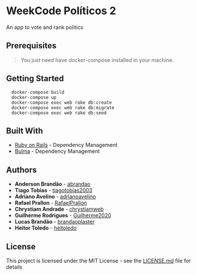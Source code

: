 # WeekCode Políticos 2

An app to vote and rank politics

## Prerequisites

>You just need have docker-compose installed in your machine.

## Getting Started

  ```docker
    docker-compose build
    docker-compose up
    docker-compose exec web rake db:create
    docker-compose exec web rake db:migrate
    docker-compose exec web rake db:seed
  ```

## Built With

* [Ruby on Rails](https://rubyonrails.org/) - Dependency Management
* [Bulma](https://bulma.io/) - Dependency Management

## Authors

* **Anderson Brandão** - [abrandao](https://github.com/abrandao)
* **Tiago Tobias** - [tiagotobias2003](https://github.com/tiagotobias2003)
* **Adriano Avelino** - [adrianoavelino](https://github.com/adrianoavelino)
* **Rafael Prallon** - [RafaelPrallon](https://github.com/rafaelprallon)
* **Chrystiam Andrade** - [chrystiamweb](https://github.com/chrystiamweb)
* **Guilherme Rodrigues** - [Guilherme2020](https://github.com/Guilherme2020)
* **Lucas Brandão** - [brandaoplaster](https://github.com/brandaoplaster)
* **Heitor Toledo** - [heitoledo](https://github.com/heitoledo)

## License

This project is licensed under the MIT License - see the [LICENSE.md](LICENSE.md) file for details
